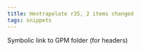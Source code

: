 ```yaml
---
title: Hextrapolate r35, 2 items changed
tags: snippets
---
```


Symbolic link to GPM folder (for headers)

